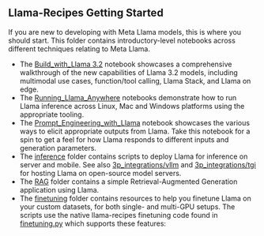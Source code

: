 ## Llama-Recipes Getting Started

If you are new to developing with Meta Llama models, this is where you should start. This folder contains introductory-level notebooks across different techniques relating to Meta Llama.

* The [Build_with_Llama 3.2](./build_with_Llama_3_2.ipynb) notebook showcases a comprehensive walkthrough of the new capabilities of Llama 3.2 models, including multimodal use cases, function/tool calling, Llama Stack, and Llama on edge.
* The [Running_Llama_Anywhere](./Running_Llama3_Anywhere/) notebooks demonstrate how to run Llama inference across Linux, Mac and Windows platforms using the appropriate tooling.
* The [Prompt_Engineering_with_Llama](./Prompt_Engineering_with_Llama_3.ipynb) notebook showcases the various ways to elicit appropriate outputs from Llama. Take this notebook for a spin to get a feel for how Llama responds to different inputs and generation parameters.
* The [inference](./inference/) folder contains scripts to deploy Llama for inference on server and mobile. See also [3p_integrations/vllm](../3p_integrations/vllm/) and [3p_integrations/tgi](../3p_integrations/tgi/) for hosting Llama on open-source model servers.
* The [RAG](./RAG/) folder contains a simple Retrieval-Augmented Generation application using Llama.
* The [finetuning](./finetuning/) folder contains resources to help you finetune Llama on your custom datasets, for both single- and multi-GPU setups. The scripts use the native llama-recipes finetuning code found in [finetuning.py](../../src/llama_recipes/finetuning.py) which supports these features:
